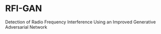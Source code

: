 # RFI-GAN
Detection of Radio Frequency Interference Using an Improved Generative Adversarial Network
